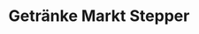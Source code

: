 ---
title: "Getränke Markt Stepper"
url: /karlsdorf-neuthard/getraenke-markt-stepper/
shop: Getränke
---